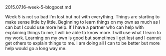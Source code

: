 2015.07.16-week-5-blogpost.md

Week 5 is not so bad I'm lost but not with everything.
Things are starting to make sense little by little.
Beginning to learn things on my own as much as I can
but I could use more help.
If I have a partner who can help with explaining things to me, I  will be able to know more.
I will use what I learn to my work.
Learning on my own is good but sometimes I get lost and I cannot get others to explain things to me.
I am doing all I can to be better but more help would go a long way me.